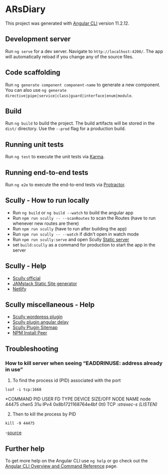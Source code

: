 # ARsDiary

This project was generated with [Angular CLI](https://github.com/angular/angular-cli) version 11.2.12.

## Development server

Run `ng serve` for a dev server. Navigate to `http://localhost:4200/`. The app will automatically reload if you change any of the source files.

## Code scaffolding

Run `ng generate component component-name` to generate a new component. You can also use `ng generate directive|pipe|service|class|guard|interface|enum|module`.

## Build

Run `ng build` to build the project. The build artifacts will be stored in the `dist/` directory. Use the `--prod` flag for a production build.

## Running unit tests

Run `ng test` to execute the unit tests via [Karma](https://karma-runner.github.io).

## Running end-to-end tests

Run `ng e2e` to execute the end-to-end tests via [Protractor](http://www.protractortest.org/).

## Scully - How to run locally
 - Run `ng build` or `ng build --watch` to build the angular app
 - Run `npm run scully -- --scanRoutes` to scan the Routes (have to run whenever new routes are there)
 - Run `npm run scully` (have to run after building the app)
 - Run `npm run scully -- --watch`
 if didn't open in watch mode
 - Run `npm run scully:serve` and open Scully [Static server](http://localhost:1668/) 
 - set `build:scully` as a command for production to start the app in the server

 ## Scully - Help
 - [Scully official](https://scully.io/)
 - [JAMstack Static Site generator](https://jamstack.org/generators/)
 - [Netlify](https://www.netlify.com/)

## Scully miscellaneous - Help
- [Scully wordpress plugin](https://www.npmjs.com/package/scully-wordpress-plugin)
- [Scully plugin angular delay](https://www.npmjs.com/package/@flowaccount/scully-plugin-angular-delay)
- [Scully Plugin Sitemap](https://www.npmjs.com/package/@gammastream/scully-plugin-sitemap)
- [NPM Install Peer](https://www.npmjs.com/package/npm-install-peers)

## Troubleshooting
### How to kill server when seeing “EADDRINUSE: address already in use”

1. To find the process id (PID) associated with the port

`lsof -i tcp:1668`

*COMMAND PID   USER  FD  TYPE DEVICE             SIZE/OFF NODE NAME 
node    44475 chen5 31u IPv4 0x8b1721168764e4bf 0t0 TCP *:strexec-s (LISTEN)*

2. Then to kill the process by PID

`kill -9 44475`

-[source](https://levelup.gitconnected.com/how-to-kill-server-when-seeing-eaddrinuse-address-already-in-use-16c4c4d7fe5d)

## Further help

To get more help on the Angular CLI use `ng help` or go check out the [Angular CLI Overview and Command Reference](https://angular.io/cli) page.
